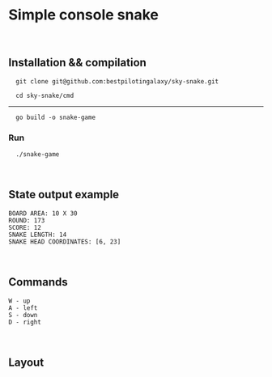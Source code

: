 # Simple console snake

&nbsp;

## Installation && compilation

      git clone git@github.com:bestpilotingalaxy/sky-snake.git
      
      cd sky-snake/cmd


---
      go build -o snake-game
      
### Run      
      ./snake-game
      
      
&nbsp;

## State output example

```
BOARD AREA: 10 X 30
ROUND: 173
SCORE: 12
SNAKE LENGTH: 14
SNAKE HEAD COORDINATES: [6, 23]
```

&nbsp;

## Commands

```
W - up
A - left
S - down
D - right
```
&nbsp;

## Layout


